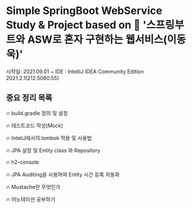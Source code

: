 # Simple SpringBoot WebService Study &amp; Project based on 📖 '스프링부트와 ASW로 혼자 구현하는 웹서비스(이동욱)'
시작일: 2021.09.01 ~ 
IDE : IntelliJ IDEA Community Edition 2021.2.1(212.5080.55)

## 중요 정리 목록
🔥 build.gradle 정의 및 설정

🔥 테스트코드 작성(Mock)

🔥 InteliJ에서의 lombok 적용 및 사용법 

🔥 JPA 설정 및 Entity class 와 Repository

🔥 h2-console 

🔥 JPA Auditing을 사용하여 Entity 시간 등록 자동화

🔥 Mustache란 무엇인가

🔥 어노테이션 공부하기
